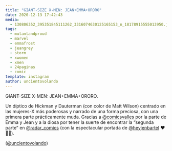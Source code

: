 ```yaml
---
title: "GIANT-SIZE X-MEN: JEAN+EMMA+ORORO"
date: 2020-12-13 17:42:43
media: 
  - 130806352_395351845111262_3316074630125165153_n_18178915555013950.jpg
tags: 
  - mutantandproud
  - marvel
  - emmafrost
  - jeangrey
  - storm
  - xwomen
  - xmen
  - 24paginas
  - comic
template: instagram
author: uncientovolando
---
```


GIANT-SIZE X-MEN: JEAN+EMMA+ORORO.


Un díptico de Hickman y Dauterman (con color de Matt Wilson) centrado en las mujeres-X más poderosas y narrado de una forma preciosa, con una primera parte prácticamente muda. Gracias a [@comicsvalles](https://instagram.com/comicsvalles) por la parte de Emma y Jean y a la diosa por tener la suerte de encontrar la “segunda parte” en [@radar_comics](https://instagram.com/radar_comics) (con la espectacular portada de [@heyjenbartel](https://instagram.com/heyjenbartel) ❤️💜💛).


([@uncientovolando](https://instagram.com/uncientovolando))
